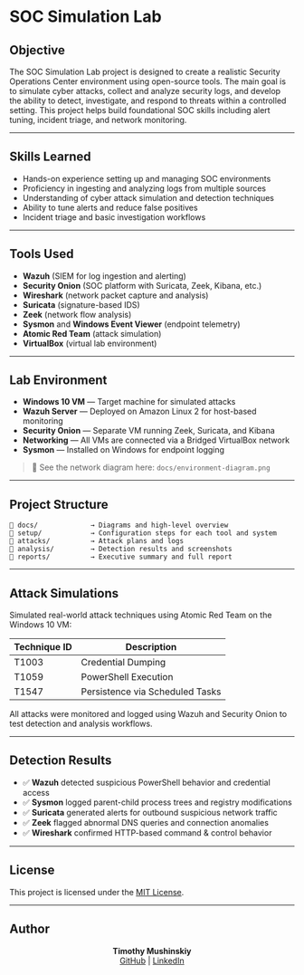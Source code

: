 # SOC Simulation Lab

## Objective

The SOC Simulation Lab project is designed to create a realistic Security Operations Center environment using open-source tools. The main goal is to simulate cyber attacks, collect and analyze security logs, and develop the ability to detect, investigate, and respond to threats within a controlled setting. This project helps build foundational SOC skills including alert tuning, incident triage, and network monitoring.

---

## Skills Learned

- Hands-on experience setting up and managing SOC environments  
- Proficiency in ingesting and analyzing logs from multiple sources  
- Understanding of cyber attack simulation and detection techniques  
- Ability to tune alerts and reduce false positives  
- Incident triage and basic investigation workflows  

---

## Tools Used

- **Wazuh** (SIEM for log ingestion and alerting)  
- **Security Onion** (SOC platform with Suricata, Zeek, Kibana, etc.)  
- **Wireshark** (network packet capture and analysis)  
- **Suricata** (signature-based IDS)  
- **Zeek** (network flow analysis)  
- **Sysmon** and **Windows Event Viewer** (endpoint telemetry)  
- **Atomic Red Team** (attack simulation)  
- **VirtualBox** (virtual lab environment)  

---

## Lab Environment

- **Windows 10 VM** — Target machine for simulated attacks  
- **Wazuh Server** — Deployed on Amazon Linux 2 for host-based monitoring  
- **Security Onion** — Separate VM running Zeek, Suricata, and Kibana  
- **Networking** — All VMs are connected via a Bridged VirtualBox network  
- **Sysmon** — Installed on Windows for endpoint logging  

> 📌 See the network diagram here: `docs/environment-diagram.png`

---

## Project Structure

```plaintext
📁 docs/             → Diagrams and high-level overview  
📁 setup/            → Configuration steps for each tool and system  
📁 attacks/          → Attack plans and logs 
📁 analysis/         → Detection results and screenshots  
📁 reports/          → Executive summary and full report  
```

---

## Attack Simulations

Simulated real-world attack techniques using Atomic Red Team on the Windows 10 VM:

| Technique ID | Description                           |
|--------------|---------------------------------------|
| T1003        | Credential Dumping                    |
| T1059        | PowerShell Execution                  |
| T1547        | Persistence via Scheduled Tasks       |

All attacks were monitored and logged using Wazuh and Security Onion to test detection and analysis workflows.

---

## Detection Results

- ✅ **Wazuh** detected suspicious PowerShell behavior and credential access  
- ✅ **Sysmon** logged parent-child process trees and registry modifications  
- ✅ **Suricata** generated alerts for outbound suspicious network traffic  
- ✅ **Zeek** flagged abnormal DNS queries and connection anomalies  
- ✅ **Wireshark** confirmed HTTP-based command & control behavior  

---

## License

This project is licensed under the [MIT License](LICENSE).

---

## Author

<div align="center">

**Timothy Mushinskiy**  
[GitHub](https://github.com/tmushinskiy) | [LinkedIn](https://www.linkedin.com/in/timothy-mushinskiy)

</div>
